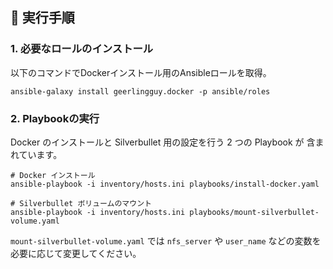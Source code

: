 ## 🔧 実行手順

### 1. 必要なロールのインストール

以下のコマンドでDockerインストール用のAnsibleロールを取得。

```
ansible-galaxy install geerlingguy.docker -p ansible/roles
```

### 2. Playbookの実行

Docker のインストールと Silverbullet 用の設定を行う 2 つの Playbook が
含まれています。

```
# Docker インストール
ansible-playbook -i inventory/hosts.ini playbooks/install-docker.yaml

# Silverbullet ボリュームのマウント
ansible-playbook -i inventory/hosts.ini playbooks/mount-silverbullet-volume.yaml
```

`mount-silverbullet-volume.yaml` では `nfs_server` や `user_name`
などの変数を必要に応じて変更してください。

